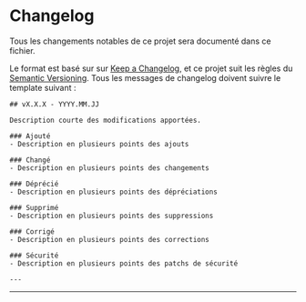 # Changelog

Tous les changements notables de ce projet sera documenté dans ce fichier.

Le format est basé sur sur [Keep a Changelog](https://keepachangelog.com/fr/1.0.0/),
et ce projet suit les règles du [Semantic Versioning](https://semver.org/spec/v2.0.0.html). Tous les messages de changelog doivent suivre le template suivant :

```
## vX.X.X - YYYY.MM.JJ

Description courte des modifications apportées.

### Ajouté
- Description en plusieurs points des ajouts

### Changé
- Description en plusieurs points des changements

### Déprécié
- Description en plusieurs points des dépréciations

### Supprimé
- Description en plusieurs points des suppressions

### Corrigé
- Description en plusieurs points des corrections

### Sécurité
- Description en plusieurs points des patchs de sécurité

---
```

---
